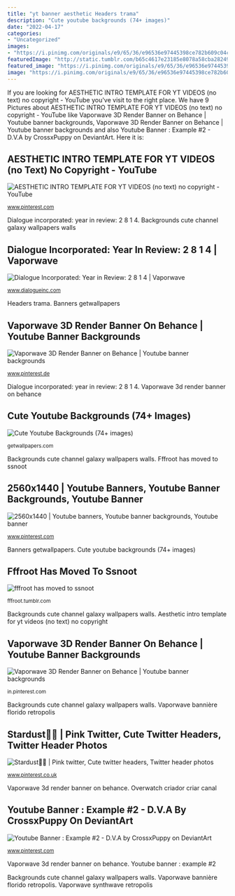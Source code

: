```yaml
---
title: "yt banner aesthetic Headers trama"
description: "Cute youtube backgrounds (74+ images)"
date: "2022-04-17"
categories:
- "Uncategorized"
images:
- "https://i.pinimg.com/originals/e9/65/36/e96536e97445398ce782b609c04c3fdf.jpg"
featuredImage: "http://static.tumblr.com/b65c4617e23185e8078a58cba2824981/svdz5oe/magnhbgc8/tumblr_static_b7wy64vfelko0g8s08ggssc80.png"
featured_image: "https://i.pinimg.com/originals/e9/65/36/e96536e97445398ce782b609c04c3fdf.jpg"
image: "https://i.pinimg.com/originals/e9/65/36/e96536e97445398ce782b609c04c3fdf.jpg"
---
```


If you are looking for AESTHETIC INTRO TEMPLATE FOR YT VIDEOS (no text) no copyright - YouTube you've visit to the right place. We have 9 Pictures about AESTHETIC INTRO TEMPLATE FOR YT VIDEOS (no text) no copyright - YouTube like Vaporwave 3D Render Banner on Behance | Youtube banner backgrounds, Vaporwave 3D Render Banner on Behance | Youtube banner backgrounds and also Youtube Banner : Example #2 - D.V.A by CrossxPuppy on DeviantArt. Here it is:

## AESTHETIC INTRO TEMPLATE FOR YT VIDEOS (no Text) No Copyright - YouTube

![AESTHETIC INTRO TEMPLATE FOR YT VIDEOS (no text) no copyright - YouTube](https://i.pinimg.com/originals/11/ec/f1/11ecf1b76c00ef6d91377f1fb2af2ea6.jpg "Vaporwave synthwave retropolis")

<small>www.pinterest.com</small>

Dialogue incorporated: year in review: 2 8 1 4. Backgrounds cute channel galaxy wallpapers walls

## Dialogue Incorporated: Year In Review: 2 8 1 4 | Vaporwave

![Dialogue Incorporated: Year in Review: 2 8 1 4 | Vaporwave](http://1.bp.blogspot.com/-b-mE02F_BHs/VhrSuEYSTSI/AAAAAAAAEo8/OhopKqi1H5w/w1200-h630-p-k-no-nu/2814_vaporwave_dialogueinc.jpg "Vaporwave bannière florido retropolis")

<small>www.dialogueinc.com</small>

Headers trama. Banners getwallpapers

## Vaporwave 3D Render Banner On Behance | Youtube Banner Backgrounds

![Vaporwave 3D Render Banner on Behance | Youtube banner backgrounds](https://i.pinimg.com/736x/ea/51/8a/ea518a73ca520f90874745eae4fba001.jpg "Backgrounds cute channel galaxy wallpapers walls")

<small>www.pinterest.de</small>

Dialogue incorporated: year in review: 2 8 1 4. Vaporwave 3d render banner on behance

## Cute Youtube Backgrounds (74+ Images)

![Cute Youtube Backgrounds (74+ images)](http://getwallpapers.com/wallpaper/full/6/1/7/407127.jpg "Banners getwallpapers")

<small>getwallpapers.com</small>

Backgrounds cute channel galaxy wallpapers walls. Fffroot has moved to ssnoot

## 2560x1440 | Youtube Banners, Youtube Banner Backgrounds, Youtube Banner

![2560x1440 | Youtube banners, Youtube banner backgrounds, Youtube banner](https://i.pinimg.com/originals/43/20/1c/43201c71178cda42d5fdff49d8347c46.jpg "Fffroot has moved to ssnoot")

<small>www.pinterest.com</small>

Banners getwallpapers. Cute youtube backgrounds (74+ images)

## Fffroot Has Moved To Ssnoot

![fffroot has moved to ssnoot](http://static.tumblr.com/b65c4617e23185e8078a58cba2824981/svdz5oe/magnhbgc8/tumblr_static_b7wy64vfelko0g8s08ggssc80.png "Headers trama")

<small>fffroot.tumblr.com</small>

Backgrounds cute channel galaxy wallpapers walls. Aesthetic intro template for yt videos (no text) no copyright

## Vaporwave 3D Render Banner On Behance | Youtube Banner Backgrounds

![Vaporwave 3D Render Banner on Behance | Youtube banner backgrounds](https://i.pinimg.com/originals/ea/51/8a/ea518a73ca520f90874745eae4fba001.png "Vaporwave 3d render banner on behance")

<small>in.pinterest.com</small>

Backgrounds cute channel galaxy wallpapers walls. Vaporwave bannière florido retropolis

## Stardust💖🌙 | Pink Twitter, Cute Twitter Headers, Twitter Header Photos

![Stardust💖🌙 | Pink twitter, Cute twitter headers, Twitter header photos](https://i.pinimg.com/originals/e9/65/36/e96536e97445398ce782b609c04c3fdf.jpg "Headers trama")

<small>www.pinterest.co.uk</small>

Vaporwave 3d render banner on behance. Overwatch criador criar canal

## Youtube Banner : Example #2 - D.V.A By CrossxPuppy On DeviantArt

![Youtube Banner : Example #2 - D.V.A by CrossxPuppy on DeviantArt](https://i.pinimg.com/originals/f5/b8/a1/f5b8a11998c7455e7a9ad673b8b3dfc4.jpg "Fffroot has moved to ssnoot")

<small>www.pinterest.com</small>

Vaporwave 3d render banner on behance. Youtube banner : example #2

Backgrounds cute channel galaxy wallpapers walls. Vaporwave bannière florido retropolis. Vaporwave synthwave retropolis
